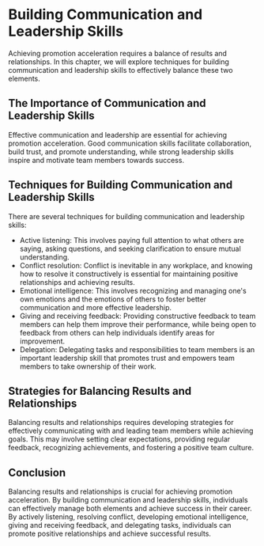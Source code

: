 Building Communication and Leadership Skills
============================================================================================

Achieving promotion acceleration requires a balance of results and relationships. In this chapter, we will explore techniques for building communication and leadership skills to effectively balance these two elements.

The Importance of Communication and Leadership Skills
-----------------------------------------------------

Effective communication and leadership are essential for achieving promotion acceleration. Good communication skills facilitate collaboration, build trust, and promote understanding, while strong leadership skills inspire and motivate team members towards success.

Techniques for Building Communication and Leadership Skills
-----------------------------------------------------------

There are several techniques for building communication and leadership skills:

* Active listening: This involves paying full attention to what others are saying, asking questions, and seeking clarification to ensure mutual understanding.
* Conflict resolution: Conflict is inevitable in any workplace, and knowing how to resolve it constructively is essential for maintaining positive relationships and achieving results.
* Emotional intelligence: This involves recognizing and managing one's own emotions and the emotions of others to foster better communication and more effective leadership.
* Giving and receiving feedback: Providing constructive feedback to team members can help them improve their performance, while being open to feedback from others can help individuals identify areas for improvement.
* Delegation: Delegating tasks and responsibilities to team members is an important leadership skill that promotes trust and empowers team members to take ownership of their work.

Strategies for Balancing Results and Relationships
--------------------------------------------------

Balancing results and relationships requires developing strategies for effectively communicating with and leading team members while achieving goals. This may involve setting clear expectations, providing regular feedback, recognizing achievements, and fostering a positive team culture.

Conclusion
----------

Balancing results and relationships is crucial for achieving promotion acceleration. By building communication and leadership skills, individuals can effectively manage both elements and achieve success in their career. By actively listening, resolving conflict, developing emotional intelligence, giving and receiving feedback, and delegating tasks, individuals can promote positive relationships and achieve successful results.
